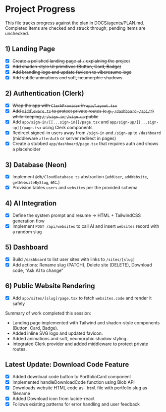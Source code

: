 # Project Progress

This file tracks progress against the plan in DOCS/agents/PLAN.md. Completed items are checked and struck through; pending items are unchecked.

## 1) Landing Page

- [x] ~~Create a polished landing page at `/` explaining the project~~
- [x] ~~Add shadcn-style UI primitives (Button, Card, Badge)~~
- [x] ~~Add branding logo and update favicon to viberesume logo~~
- [x] ~~Add subtle animations and soft, neumorphic shadows~~

## 2) Authentication (Clerk)

- [x] ~~Wrap the app with `ClerkProvider` in `app/layout.tsx`~~
- [x] ~~Add `middleware.ts` to protect private routes (e.g., `/dashboard`, `/api/*`) while keeping `/`, `/sign-in`, `/sign-up` public~~
- [x] Add `app/sign-in/[[...sign-in]]/page.tsx` and `app/sign-up/[[...sign-up]]/page.tsx` using Clerk components
- [x] Redirect signed-in users away from `/sign-in` and `/sign-up` to `/dashboard` (middleware `afterAuth` or server redirect in pages)
- [x] Create a stubbed `app/dashboard/page.tsx` that requires auth and shows a placeholder

## 3) Database (Neon)

- [x] Implement `@db/CloudDatabase.ts` abstraction (`addUser`, `addWebsite`, `getWebsiteBySlug`, etc.)
- [x] Provision tables `users` and `websites` per the provided schema

## 4) AI Integration

- [x] Define the system prompt and resume → HTML + TailwindCSS generation flow
- [x] Implement `POST /api/websites` to call AI and insert `websites` record with a random slug

## 5) Dashboard

- [x] Build `/dashboard` to list user sites with links to `/sites/[slug]`
- [x] Add actions: Rename slug (PATCH), Delete site (DELETE), Download code, “Ask AI to change”

## 6) Public Website Rendering

- [x] Add `app/sites/[slug]/page.tsx` to fetch `websites.code` and render it safely

Summary of work completed this session:

- Landing page implemented with Tailwind and shadcn-style components (Button, Card, Badge).
- Added inline SVG logo and updated favicon.
- Added animations and soft, neumorphic shadow styling.
- Integrated Clerk provider and added middleware to protect private routes.

## Latest Update: Download Code Feature

- [x] Added download code button to PortfolioCard component
- [x] Implemented handleDownloadCode function using Blob API
- [x] Downloads website HTML code as `.html` file with portfolio slug as filename
- [x] Added Download icon from lucide-react
- [x] Follows existing patterns for error handling and user feedback
